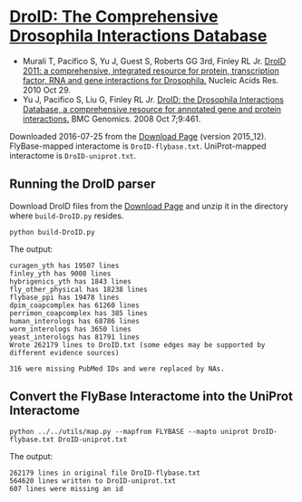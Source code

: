 # [DroID: The Comprehensive Drosophila Interactions Database](http://www.droidb.org/)
* Murali T, Pacifico S, Yu J, Guest S, Roberts GG 3rd, Finley RL Jr. [DroID 2011: a comprehensive, integrated resource for protein, transcription factor, RNA and gene interactions for Drosophila.](http://nar.oxfordjournals.org/content/early/2010/10/28/nar.gkq1092.long) Nucleic Acids Res. 2010 Oct 29.
* Yu J, Pacifico S, Liu G, Finley RL Jr. [DroID: the Drosophila Interactions Database, a comprehensive resource for annotated gene and protein interactions.](http://www.biomedcentral.com/1471-2164/9/461) BMC Genomics. 2008 Oct 7;9:461.

Downloaded 2016-07-25 from the [Download Page](http://www.droidb.org/Downloads.jsp) (version 2015_12). FlyBase-mapped interactome is `DroID-flybase.txt`.  UniProt-mapped interactome is `DroID-uniprot.txt`.

## Running the DroID parser

Download DroID files from the [Download Page](http://www.droidb.org/Downloads.jsp) and unzip it in the directory where `build-DroID.py` resides.

```
python build-DroID.py 
```

The output:
```
curagen_yth has 19507 lines
finley_yth has 9008 lines
hybrigenics_yth has 1843 lines
fly_other_physical has 18238 lines
flybase_ppi has 19478 lines
dpim_coapcomplex has 61260 lines
perrimon_coapcomplex has 385 lines
human_interologs has 68786 lines
worm_interologs has 3650 lines
yeast_interologs has 81791 lines
Wrote 262179 lines to DroID.txt (some edges may be supported by different evidence sources)

316 were missing PubMed IDs and were replaced by NAs.
```

## Convert the FlyBase Interactome into the UniProt Interactome

```
python ../../utils/map.py --mapfrom FLYBASE --mapto uniprot DroID-flybase.txt DroID-uniprot.txt 
```
The output:
```
262179 lines in original file DroID-flybase.txt
564620 lines written to DroID-uniprot.txt
607 lines were missing an id
```
